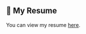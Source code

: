 ## 📄 My Resume
You can view my resume [here](https://github.com/ManveerKaur24/ManveerKaur24/raw/main/resume.pdf).  


<!---
ManveerKaur24/ManveerKaur24 is a ✨ special ✨ repository because its `README.md` (this file) appears on your GitHub profile.
You can click the Preview link to take a look at your changes.
--->
